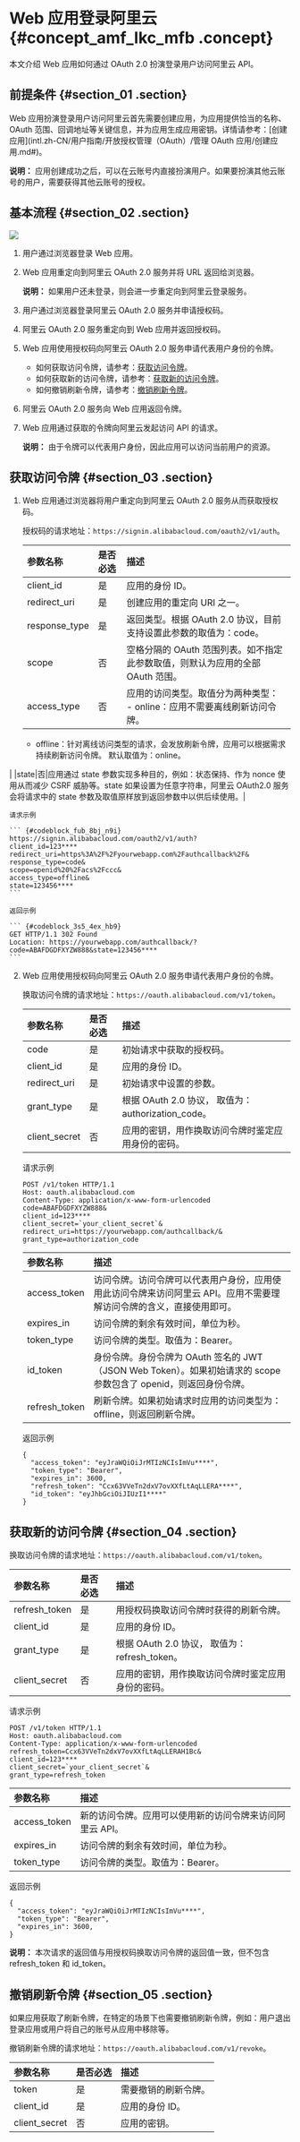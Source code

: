 # Web 应用登录阿里云 {#concept_amf_lkc_mfb .concept}

本文介绍 Web 应用如何通过 OAuth 2.0 扮演登录用户访问阿里云 API。

## 前提条件 {#section_01 .section}

Web 应用扮演登录用户访问阿里云首先需要创建应用，为应用提供恰当的名称、OAuth 范围、回调地址等关键信息，并为应用生成应用密钥。详情请参考：[创建应用](intl.zh-CN/用户指南/开放授权管理（OAuth）/管理 OAuth 应用/创建应用.md#)。

**说明：** 应用创建成功之后，可以在云账号内直接扮演用户。如果要扮演其他云账号的用户，需要获得其他云账号的授权。

## 基本流程 {#section_02 .section}

![](http://static-aliyun-doc.oss-cn-hangzhou.aliyuncs.com/assets/img/23750/155926625514349_zh-CN.png)

1.  用户通过浏览器登录 Web 应用。
2.  Web 应用重定向到阿里云 OAuth 2.0 服务并将 URL 返回给浏览器。

    **说明：** 如果用户还未登录，则会进一步重定向到阿里云登录服务。

3.  用户通过浏览器登录阿里云 OAuth 2.0 服务并申请授权码。
4.  阿里云 OAuth 2.0 服务重定向到 Web 应用并返回授权码。
5.  Web 应用使用授权码向阿里云 OAuth 2.0 服务申请代表用户身份的令牌。
    -   如何获取访问令牌，请参考：[获取访问令牌](#section_03)。
    -   如何获取新的访问令牌，请参考：[获取新的访问令牌](#section_04)。
    -   如何撤销刷新令牌，请参考：[撤销刷新令牌](#section_05)。
6.  阿里云 OAuth 2.0 服务向 Web 应用返回令牌。
7.  Web 应用通过获取的令牌向阿里云发起访问 API 的请求。

    **说明：** 由于令牌可以代表用户身份，因此应用可以访问当前用户的资源。


## 获取访问令牌 {#section_03 .section}

1.  Web 应用通过浏览器将用户重定向到阿里云 OAuth 2.0 服务从而获取授权码。

    授权码的请求地址：`https://signin.alibabacloud.com/oauth2/v1/auth`。

    |参数名称|是否必选|描述|
    |:---|:---|:-|
    |client\_id|是|应用的身份 ID。|
    |redirect\_uri|是|创建应用的重定向 URI 之一。|
    |response\_type|是|返回类型。根据 OAuth 2.0 协议，目前支持设置此参数的取值为：code。|
    |scope|否|空格分隔的 OAuth 范围列表。如不指定此参数取值，则默认为应用的全部 OAuth 范围。|
    |access\_type|否|应用的访问类型。取值分为两种类型：     -   online：应用不需要离线刷新访问令牌。
    -   offline：针对离线访问类型的请求，会发放刷新令牌，应用可以根据需求持续刷新访问令牌。
 默认取值为：online。

 |
    |state|否|应用通过 state 参数实现多种目的，例如：状态保持、作为 nonce 使用从而减少 CSRF 威胁等。state 如果设置为任意字符串，阿里云 OAuth2.0 服务会将请求中的 state 参数及取值原样放到返回参数中以供后续使用。|

    请求示例

    ``` {#codeblock_fub_8bj_n9i}
    https://signin.alibabacloud.com/oauth2/v1/auth?
    client_id=123****
    redirect_uri=https%3A%2F%2Fyourwebapp.com%2Fauthcallback%2F&
    response_type=code&
    scope=openid%20%2Facs%2Fccc&
    access_type=offline&
    state=123456****
    ```

    返回示例

    ``` {#codeblock_3s5_4ex_hb9}
    GET HTTP/1.1 302 Found
    Location: https://yourwebapp.com/authcallback/?code=ABAFDGDFXYZW888&state=123456****
    ```

2.  Web 应用使用授权码向阿里云 OAuth 2.0 服务申请代表用户身份的令牌。

    换取访问令牌的请求地址：`https://oauth.alibabacloud.com/v1/token`。

    |参数名称|是否必选|描述|
    |:---|:---|:-|
    |code|是|初始请求中获取的授权码。|
    |client\_id|是|应用的身份 ID。|
    |redirect\_uri|是|初始请求中设置的参数。|
    |grant\_type|是|根据 OAuth 2.0 协议， 取值为：authorization\_code。|
    |client\_secret|否|应用的密钥，用作换取访问令牌时鉴定应用身份的密码。|

    请求示例

    ``` {#codeblock_nj2_zi8_n3b}
    POST /v1/token HTTP/1.1
    Host: oauth.alibabacloud.com
    Content-Type: application/x-www-form-urlencoded
    code=ABAFDGDFXYZW888&
    client_id=123****
    client_secret=`your_client_secret`&
    redirect_uri=https://yourwebapp.com/authcallback/&
    grant_type=authorization_code
    ```

    |参数名称|描述|
    |:---|:-|
    |access\_token|访问令牌。访问令牌可以代表用户身份，应用使用此访问令牌来访问阿里云 API。应用不需要理解访问令牌的含义，直接使用即可。|
    |expires\_in|访问令牌的剩余有效时间，单位为秒。|
    |token\_type|访问令牌的类型。取值为：Bearer。|
    |id\_token|身份令牌。身份令牌为 OAuth 签名的 JWT（JSON Web Token）。如果初始请求的 scope 参数包含了 openid，则返回身份令牌。|
    |refresh\_token|刷新令牌。如果初始请求时应用的访问类型为：offline，则返回刷新令牌。|

    返回示例

    ``` {#codeblock_bzj_675_t4m}
    {
      "access_token": "eyJraWQiOiJrMTIzNCIsImVu****",
      "token_type": "Bearer",
      "expires_in": 3600,
      "refresh_token": "Ccx63VVeTn2dxV7ovXXfLtAqLLERA****",
      "id_token": "eyJhbGciOiJIUzI1****"
    }
    ```


## 获取新的访问令牌 {#section_04 .section}

换取访问令牌的请求地址：`https://oauth.alibabacloud.com/v1/token`。

|参数名称|是否必选|描述|
|:---|:---|:-|
|refresh\_token|是|用授权码换取访问令牌时获得的刷新令牌。|
|client\_id|是|应用的身份 ID。|
|grant\_type|是|根据 OAuth 2.0 协议， 取值为：refresh\_token。|
|client\_secret|否|应用的密钥，用作换取访问令牌时鉴定应用身份的密码。|

请求示例

``` {#codeblock_07b_4f0_bsp}
POST /v1/token HTTP/1.1
Host: oauth.alibabacloud.com
Content-Type: application/x-www-form-urlencoded
refresh_token=Ccx63VVeTn2dxV7ovXXfLtAqLLERAH1Bc&
client_id=123****
client_secret=`your_client_secret`&
grant_type=refresh_token
```

|参数名称|描述|
|:---|:-|
|access\_token|新的访问令牌。应用可以使用新的访问令牌来访问阿里云 API。|
|expires\_in|访问令牌的剩余有效时间，单位为秒。|
|token\_type|访问令牌的类型。取值为：Bearer。|

返回示例

``` {#codeblock_kx6_pzi_pm9}
{
  "access_token": "eyJraWQiOiJrMTIzNCIsImVu****",
  "token_type": "Bearer",
  "expires_in": 3600,
}
```

**说明：** 本次请求的返回值与用授权码换取访问令牌的返回值一致，但不包含 refresh\_token 和 id\_token。

## 撤销刷新令牌 {#section_05 .section}

如果应用获取了刷新令牌，在特定的场景下也需要撤销刷新令牌，例如：用户退出登录应用或用户将自己的账号从应用中移除等。

撤销刷新令牌的请求地址：`https://oauth.alibabacloud.com/v1/revoke`。

|参数名称|是否必选|描述|
|:---|:---|:-|
|token|是|需要撤销的刷新令牌。|
|client\_id|是|应用的身份 ID。|
|client\_secret|否|应用的密钥。|

